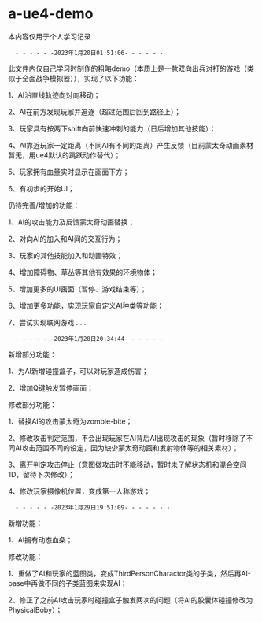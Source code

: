 # a-ue4-demo
本内容仅用于个人学习记录

      - - - - - -2023年1月20日01:51:06- - - - - -

此文件内仅自己学习时制作的粗略demo（本质上是一款双向出兵对打的游戏（类似于全面战争模拟器）），实现了以下功能：

1、AI沿直线轨迹向对向移动；

2、AI在前方发现玩家并追逐（超过范围后回到路径上）；

3、玩家具有按两下shift向前快速冲刺的能力（日后增加其他技能）；

4、AI靠近玩家一定距离（不同AI有不同的距离）产生反馈（目前蒙太奇动画素材暂无，用ue4默认的跳跃动作替代）；

5、玩家拥有血量实时显示在画面下方；

6、有初步的开始UI；

仍待完善/增加的功能：

1、AI的攻击能力及反馈蒙太奇动画替换；

2、对向AI的加入和AI间的交互行为；

3、玩家的其他技能加入和动画特效；

4、增加障碍物、草丛等其他有效果的环境物体；

5、增加更多的UI画面（暂停、游戏结束等）；

6、增加更多功能，实现玩家自定义AI种类等功能；

7、尝试实现联网游戏
......




      - - - - - -2023年1月28日20:34:44- - - - - -

新增部分功能：

1、为AI新增碰撞盒子，可以对玩家造成伤害；

2、增加Q键触发暂停画面；

修改部分功能：

1、替换AI的攻击蒙太奇为zombie-bite；

2、修改攻击判定范围，不会出现玩家在AI背后AI出现攻击的现象（暂时移除了不同AI攻击范围不同的设定，因为缺少蒙太奇动画和发射物体等的相关素材）；

3、离开判定攻击停止（意图做攻击时不能移动，暂时未了解状态机和混合空间1D，留待下次修改）；

4、修改玩家摄像机位置，变成第一人称游戏；




      - - - - - -2023年1月29日19:51:09- - - - - - - 

新增功能：

1、AI拥有动态血条；

修改功能：

1、重做了AI和玩家的蓝图类，变成ThirdPersonCharactor类的子类，然后再AI-base中再做不同的子类蓝图来实现AI；

2、修正了之前AI攻击玩家时碰撞盒子触发两次的问题（将AI的胶囊体碰撞修改为PhysicalBoby）；
